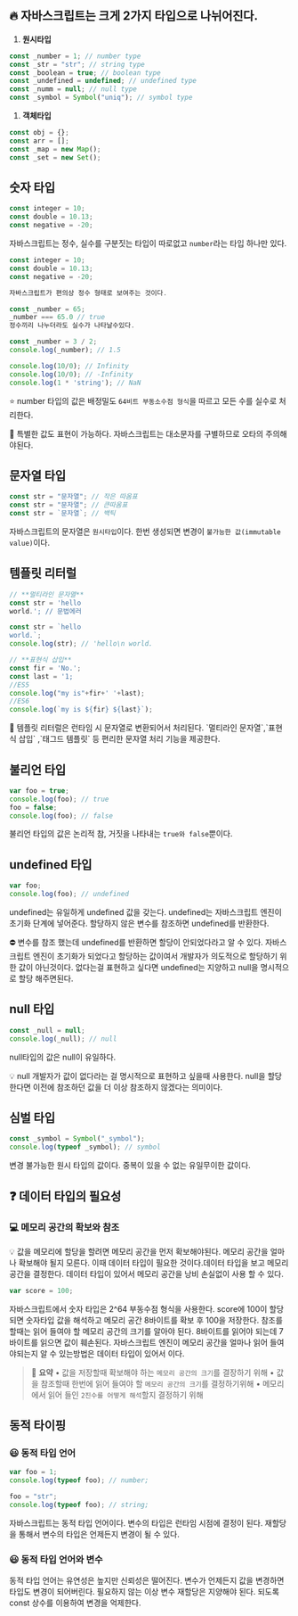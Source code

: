 ## 🔥 자바스크립트는 크게 2가지 타입으로 나뉘어진다.

1. **원시타입**

```jsx
const _number = 1; // number type
const _str = "str"; // string type
const _boolean = true; // boolean type
const _undefined = undefined; // undefined type
const _numm = null; // null type
const _symbol = Symbol("uniq"); // symbol type
```

1. **객체타입**

```jsx
const obj = {};
const arr = [];
const _map = new Map();
const _set = new Set();
```

## 숫자 타입

```jsx
const integer = 10;
const double = 10.13;
const negative = -20;
```

자바스크립트는 정수, 실수를 구분짓는 타입이 따로없고 `number`라는 타입 하나만 있다.

```jsx
const integer = 10;
const double = 10.13;
const negative = -20;

자바스크립트가 편의상 정수 형태로 보여주는 것이다.

const _number = 65;
_number === 65.0 // true
정수끼리 나누더라도 실수가 나타날수있다.

const _number = 3 / 2;
console.log(_number); // 1.5

console.log(10/0); // Infinity
console.log(10/0); // -Infinity
console.log(1 * 'string'); // NaN
```

⭐ number 타입의 값은 배정밀도 `64비트 부동소수점 형식`을 따르고 모든 수를 실수로 처리한다.

<aside>
📌 특별한 값도 표현이 가능하다. 자바스크립트는 대소문자를 구별하므로 오타의 주의해야된다.

</aside>

## 문자열 타입

```jsx
const str = "문자열"; // 작은 따옴표
const str = "문자열"; // 큰따옴표
const str = `문자열`; // 백틱
```

자바스크립트의 문자열은 `원시타입`이다. 한번 생성되면 변경이 `불가능한 값(immutable value)`이다.

## 템플릿 리터럴

```jsx
// **멀티라인 문자열**
const str = 'hello
world.'; // 문법에러

const str = `hello
world.`;
console.log(str); // 'hello\n world.

// **표현식 삽입**
const fir = 'No.';
const last = '1;
//ES5
console.log("my is"+fir+' '+last);
//ES6
console.log(`my is ${fir} ${last}`);
```

<aside>
📌 템플릿 리터럴은 런타임 시 문자열로 변환되어서 처리된다. `멀티라인 문자열`,`표현식 삽입`
,`태그드 템플릿` 등 편리한 문자열 처리 기능을 제공한다.

</aside>

## 불리언 타입

```jsx
var foo = true;
console.log(foo); // true
foo = false;
console.log(foo); // false
```

불리언 타입의 값은 논리적 참, 거짓을 나타내는 `true와 false`뿐이다.

## undefined 타입

```jsx
var foo;
console.log(foo); // undefined
```

undefined는 유일하게 undefined 값을 갖는다. undefined는 자바스크립트 엔진이 초기화 단계에 넣어준다. 할당하지 않은 변수를 참조하면 undefined를 반환한다.

<aside>
⛔ 변수를 참조 했는데 undefined를 반환하면 할당이 안되었다라고 알 수 있다.
자바스크립트 엔진이 초기화가 되었다고 할당하는 값이여서 개발자가 의도적으로 할당하기 위한 값이 아닌것이다.
없다는걸 표현하고 싶다면 undefined는 지양하고 null을 명시적으로 할당 해주면된다.

</aside>

## null 타입

```jsx
const _null = null;
console.log(_null); // null
```

null타입의 값은 null이 유일하다.

<aside>
💡 null 개발자가 값이 없다라는 걸 명시적으로 표현하고 싶을때 사용한다.
null을 할당 한다면 이전에 참조하던 값을 더 이상 참조하지 않겠다는 의미이다.

</aside>

## 심벌 타입

```jsx
const _symbol = Symbol("_symbol");
console.log(typeof _symbol); // symbol
```

변경 불가능한 원시 타입의 값이다. 중복이 있을 수 없는 유일무이한 값이다.

## ❓ 데이터 타입의 필요성

### 💻 **메모리 공간의 확보와 참조**

<aside>
💡 값을 메모리에 할당을 할려면 메모리 공간을 먼저 확보해야된다. 메모리 공간을 얼마나 확보해야 될지 모른다. 이때 데이터 타입이 필요한 것이다.데이터 타입을 보고 메모리 공간을 결정한다. 데이터 타입이 있어서 메모리 공간을 낭비 손실없이 사용 할 수 있다.

</aside>

```jsx
var score = 100;
```

자바스크립트에서 숫자 타입은 2^64 부동수점 형식을 사용한다. score에 100이 할당되면 숫자타입 값을 해석하고 메모리 공간 8바이트를 확보 후 100을 저장한다. 참조를 할때는 읽어 들여야 할 메모리 공간의 크기를 알아야 된다. 8바이트를 읽어야 되는데 7바이트를 읽으면 값이 훼손된다. 자바스크립트 엔진이 메모리 공간을 얼마나 읽어 들여야되는지 알 수 있는방법은 데이터 타입이 있어서 이다.

> 📜 **요약**
> • 값을 저장할때 확보해야 하는 `메모리 공간의 크기`를 결장하기 위해
> • 값을 참조할때 한번에 읽어 들여야 할 `메모리 공간의 크기`를 결정하기위해
> • 메모리에서 읽어 들인 `2진수를 어떻게 해석`할지 결정하기 위해

## 동적 타이핑

### 😃 **동적 타입 언어**

```jsx
var foo = 1;
console.log(typeof foo); // number;

foo = "str";
console.log(typeof foo); // string;
```

자바스크립트는 동적 타입 언어이다. 변수의 타입은 런타임 시점에 결정이 된다. 재할당을 통해서 변수의 타입은 언제든지 변경이 될 수 있다.

### 😃 **동적 타입 언어와 변수**

동적 타입 언어는 유연성은 높지만 신뢰성은 떨어진다. 변수가 언제든지 값을 변경하면 타입도 변경이 되어버린다. 필요하지 않는 이상 변수 재할당은 지양해야 된다. 되도록 const 상수를 이용하여 변경을 억제한다.
